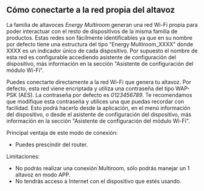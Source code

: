 ## Cómo conectarte a la red propia del altavoz

La familia de altavoces *Energy Multiroom* generan una red Wi-Fi propia para poder interactuar con el resto de dispositivos de la misma familia de productos. Estas redes son fácilmente identificables ya que en su nombre por defecto tiene una estructura del tipo "Energy Multiroom_XXXX" donde XXXX es un indicador único de cada dispositivo. Por supuesto el nombre de esta red es configurable accediendo asistente de configuración del dispositivo, más información en la sección "Asistente de configuración del módulo Wi-Fi".

Puedes conectarte directamente a la red Wi-Fi que genera tu altavoz. Por defecto, esta red viene encriptada y utiliza una contraseña del tipo WAP-PSK (AES). La contraseña por defecto es *0123456789*. Te recomendamos que modifique esta contraseña y utilices una que puedas recordar con facilidad. Esto podrá hacerlo desde la aplicación, en el menú información del dispositivo,  o desde el asistente de configuración del dispositivo, más información en la sección "Asistente de configuración del módulo Wi-Fi". 

Principal ventaja de este modo de conexión: 
- Puedes prescindir del router.

Limitaciones:
- No podrás realizar una conexión Multiroom, sólo podrás manejar un 1 altavoz en modo APP.
- No tendrás acceso a Internet con el dispositivo que estés usando. 



